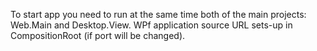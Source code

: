 To start app you need to run at the same time both of the main projects: Web.Main and Desktop.View.
WPf application source URL sets-up in CompositionRoot (if port will be changed).